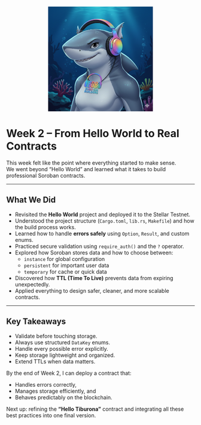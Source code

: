 <p align="center">
  <img src="../assets/tiburona.png" alt="Tiburona - Buen Día Builders" width="280">
</p>


# Week 2 – From Hello World to Real Contracts

This week felt like the point where everything started to make sense.  
We went beyond “Hello World” and learned what it takes to build professional Soroban contracts.

---

## What We Did

- Revisited the **Hello World** project and deployed it to the Stellar Testnet.  
- Understood the project structure (`Cargo.toml`, `lib.rs`, `Makefile`) and how the build process works.  
- Learned how to handle **errors safely** using `Option`, `Result`, and custom enums.  
- Practiced secure validation using `require_auth()` and the `?` operator.  
- Explored how Soroban stores data and how to choose between:
  - `instance` for global configuration  
  - `persistent` for important user data  
  - `temporary` for cache or quick data  
- Discovered how **TTL (Time To Live)** prevents data from expiring unexpectedly.  
- Applied everything to design safer, cleaner, and more scalable contracts.

---

## Key Takeaways

- Validate before touching storage.  
- Always use structured `DataKey` enums.  
- Handle every possible error explicitly.  
- Keep storage lightweight and organized.  
- Extend TTLs when data matters.  

By the end of Week 2, I can deploy a contract that:
- Handles errors correctly,  
- Manages storage efficiently, and  
- Behaves predictably on the blockchain.  

Next up: refining the **“Hello Tiburona”** contract and integrating all these best practices into one final version.
